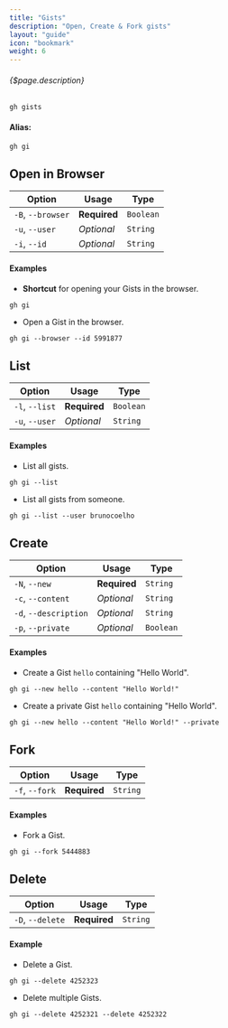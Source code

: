 ```yaml
---
title: "Gists"
description: "Open, Create & Fork gists"
layout: "guide"
icon: "bookmark"
weight: 6
---
```


###### {$page.description}

<article id="1">

```shell
gh gists
```

#### Alias:

```shell
gh gi
```

## Open in Browser

Option                 | Usage        | Type
---                    | ---          | ---
`-B`, `--browser`      | **Required** | `Boolean`
`-u`, `--user`         | *Optional*   | `String`
`-i`, `--id`           | *Optional*   | `String`

#### Examples

* **Shortcut** for opening your Gists in the browser.

```shell
gh gi
```

* Open a Gist in the browser.

```shell
gh gi --browser --id 5991877
```

</article>


<article id="2">

## List

Option                 | Usage        | Type
---                    | ---          | ---
`-l`, `--list`         | **Required** | `Boolean`
`-u`, `--user`         | *Optional*   | `String`

#### Examples

* List all gists.

```shell
gh gi --list
```

* List all gists from someone.

```shell
gh gi --list --user brunocoelho
```
</article>


<article id="3">

## Create

Option                | Usage        | Type
---                   | ---          | ---
`-N`, `--new`         | **Required** | `String`
`-c`, `--content`     | *Optional*   | `String`
`-d`, `--description` | *Optional*   | `String`
`-p`, `--private`     | *Optional*   | `Boolean`

#### Examples

* Create a Gist `hello` containing "Hello World".

```shell
gh gi --new hello --content "Hello World!"
```

* Create a private Gist `hello` containing "Hello World".

```shell
gh gi --new hello --content "Hello World!" --private
```
</article>


<article id="4">

## Fork

Option                | Usage        | Type
---                   | ---          | ---
`-f`, `--fork`        | **Required** | `String`

#### Examples

* Fork a Gist.

```shell
gh gi --fork 5444883
```
</article>


<article id="5">

## Delete

Option                | Usage        | Type
---                   | ---          | ---
`-D`, `--delete`      | **Required** | `String`

#### Example

* Delete a Gist.

```shell
gh gi --delete 4252323
```

* Delete multiple Gists.

```shell
gh gi --delete 4252321 --delete 4252322
```
</article>